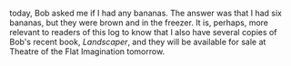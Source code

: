 today, Bob asked me if I had any bananas. The answer was that I had six bananas, but they were brown and in the freezer. It is, perhaps, more relevant to readers of this log to know that I also have several copies of Bob's recent book, *Landscaper*, and they will be available for sale at Theatre of the Flat Imagination tomorrow.